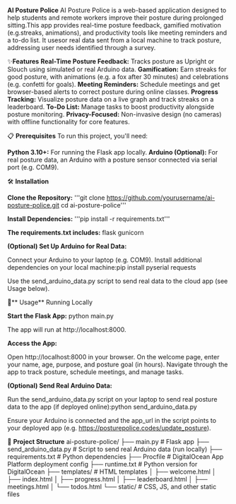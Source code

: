 **AI Posture Police**
AI Posture Police is a web-based application designed to help students and remote workers improve their posture during prolonged sitting.This app provides real-time posture feedback, gamified motivation (e.g.streaks, animations), and productivity tools like meeting reminders and a to-do list. It usesor real data sent from a local machine to track posture, addressing user needs identified through a survey.

✨**Features**
**Real-Time Posture Feedback:** Tracks posture as Upright or Slouch using simulated or real Arduino data.
**Gamification:** Earn streaks for good posture, with animations (e.g. a fox after 30 minutes) and celebrations (e.g. confetti for goals).
**Meeting Reminders:** Schedule meetings and get browser-based alerts to correct posture during online classes.
**Progress Tracking:** Visualize posture data on a live graph and track streaks on a leaderboard.
**To-Do List:** Manage tasks to boost productivity alongside posture monitoring.
**Privacy-Focused:** Non-invasive design (no cameras) with offline functionality for core features.

📋 **Prerequisites**
To run this project, you'll need:

**Python 3.10+:** For running the Flask app locally.
**Arduino (Optional):** For real posture data, an Arduino with a posture sensor connected via serial port (e.g. COM9).

🛠️ **Installation**

**Clone the Repository:**
'''git clone https://github.com/yourusername/ai-posture-police.git
cd ai-posture-police'''


**Install Dependencies:**
'''pip install -r requirements.txt'''

**The requirements.txt includes:**
flask
gunicorn


**(Optional) Set Up Arduino for Real Data:**

Connect your Arduino to your laptop (e.g. COM9).
Install additional dependencies on your local machine:pip install pyserial requests


Use the send_arduino_data.py script to send real data to the cloud app (see Usage below).



🚀** Usage**
Running Locally

**Start the Flask App:**
python main.py

The app will run at http://localhost:8000.

**Access the App:**

Open http://localhost:8000 in your browser.
On the welcome page, enter your name, age, purpose, and posture goal (in hours).
Navigate through the app to track posture, schedule meetings, and manage tasks.


**(Optional) Send Real Arduino Data:**

Run the send_arduino_data.py script on your laptop to send real posture data to the app (if deployed online):python send_arduino_data.py

Ensure your Arduino is connected and the app_url in the script points to your deployed app (e.g. https://posturepolice.codes/update_posture).


📂 **Project Structure**
ai-posture-police/
├── main.py              # Flask app
├── send_arduino_data.py # Script to send real Arduino data (run locally)
├── requirements.txt     # Python dependencies
├── Procfile             # DigitalOcean App Platform deployment config
├── runtime.txt          # Python version for DigitalOcean
├── templates/           # HTML templates
│   ├── welcome.html
│   ├── index.html
│   ├── progress.html
│   ├── leaderboard.html
│   ├── meetings.html
│   └── todos.html
└── static/              # CSS, JS, and other static files



